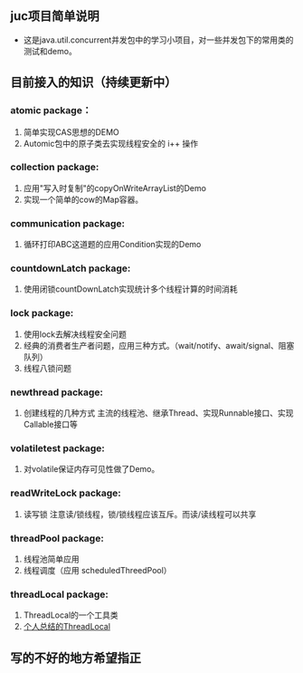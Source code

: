 ## juc项目简单说明
- 这是java.util.concurrent并发包中的学习小项目，对一些并发包下的常用类的测试和demo。

## 目前接入的知识（持续更新中）
### atomic package：
1. 简单实现CAS思想的DEMO 
2. Automic包中的原子类去实现线程安全的 i++ 操作

### collection package:
1. 应用"写入时复制"的copyOnWriteArrayList的Demo
2. 实现一个简单的cow的Map容器。

### communication package:
1. 循环打印ABC这道题的应用Condition实现的Demo

### countdownLatch package:
1. 使用闭锁countDownLatch实现统计多个线程计算的时间消耗

### lock package:
1. 使用lock去解决线程安全问题
2. 经典的消费者生产者问题，应用三种方式。（wait/notify、await/signal、阻塞队列） 
3. 线程八锁问题

### newthread package:
1. 创建线程的几种方式 主流的线程池、继承Thread、实现Runnable接口、实现Callable接口等

### volatiletest package:
1. 对volatile保证内存可见性做了Demo。


### readWriteLock package:
1. 读写锁 注意读/锁线程，锁/锁线程应该互斥。而读/读线程可以共享


### threadPool package:
1. 线程池简单应用
2. 线程调度（应用 scheduledThreedPool）

### threadLocal package:
1. ThreadLocal的一个工具类
2. [个人总结的ThreadLocal](https://zhanglijun1217.github.io/blog/2018/08/16/%E5%B9%B6%E5%8F%91%E7%BC%96%E7%A8%8B%E2%80%94%E2%80%94ThreadLocal%E6%80%BB%E7%BB%93/)




## 写的不好的地方希望指正